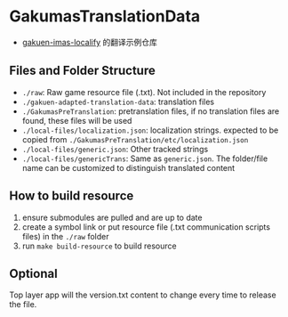 # GakumasTranslationData

- [gakuen-imas-localify](https://github.com/chinosk6/gakuen-imas-localify) 的翻译示例仓库

## Files and Folder Structure

- `./raw`: Raw game resource file (.txt). Not included in the repository
- `./gakuen-adapted-translation-data`: translation files
- `./GakumasPreTranslation`: pretranslation files, if no translation files are found, these files will be used
- `./local-files/localization.json`: localization strings. expected to be copied from `./GakumasPreTranslation/etc/localization.json`
- `./local-files/generic.json`: Other tracked strings
- `./local-files/genericTrans`: Same as `generic.json`. The folder/file name can be customized to distinguish translated content

## How to build resource

1. ensure submodules are pulled and are up to date
2. create a symbol link or put resource file (.txt communication scripts files) in the `./raw` folder
3. run `make build-resource` to build resource

## Optional

Top layer app will the version.txt content to change every time to release the file.
